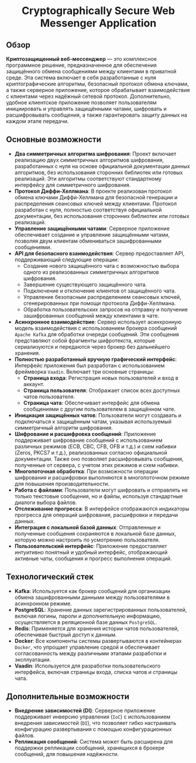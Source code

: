 <h1 align="center"> Cryptographically Secure Web Messenger Application </h1>

## Обзор
**Криптозащищенный веб-мессенджер** — это комплексное программное решение, предназначенное для обеспечения защищённого обмена сообщениями между клиентами в приватной среде. Эта система включает в себя разработанные с нуля криптографические алгоритмы, безопасный протокол обмена ключами, а также серверное приложение, которое обрабатывает взаимодействия с клиентами через надёжный сетевой протокол. Дополнительно, удобное клиентское приложение позволяет пользователям инициировать и управлять защищёнными чатами, шифровать и расшифровывать сообщения, а также гарантировать защиту данных на каждом этапе передачи.


## Основные возможности
* **Два симметричных алгоритма шифрования**: Проект включает реализацию двух симметричных алгоритмов шифрования, разработанных с нуля на основе официальной документации данных алгоритмов, без использования сторонних библиотек или готовых реализаций. Эти алгоритмы соответствуют стандартному интерфейсу для симметричного шифрования.
* **Протокол Диффи-Хеллмана**: В проекте реализован протокол обмена ключами Диффи-Хеллмана для безопасной генерации и распределения сеансовых ключей между клиентами. Протокол разработан с нуля, полностью соответствуя официальной документации, без использования сторонних библиотек или готовых реализаций.
* **Управление защищёнными чатами**: Серверное приложение обеспечивает создание и управление защищёнными чатами, позволяя двум клиентам обмениваться зашифрованными сообщениями.
* **API для безопасного взаимодействия**: Сервер предоставляет API, поддерживающий следующие операции:
    * Создание нового защищённого чата с возможностью выбора одного из реализованных симметричных алгоритмов шифрования.
    * Завершение существующего защищённого чата.
    * Подключение и отключение клиентов от защищённого чата.
    * Управление безопасным распределением сеансовых ключей, сгенерированных при помощи протокола Диффи-Хеллмана.
    * Обработка пользовательских запросов на отправку и получение зашифрованных сообщений между клиентами в чате.
* **Асинхронное взаимодействие**: Сервер использует асинхронную модель взаимодействия с использованием брокера сообщений `Apache Kafka` для обработки очереди сообщений. Эти сообщения представляют собой фрагменты шифротекста, которые сериализуются и передаются через брокер без дальнейшего хранения.
* **Полностью разработанный вручную графический интерфейс**: Интерфейс приложения был разработан с использованием фреймворка `Vaadin`. Включает три основные страницы:
    * **Страница входа**: Регистрация новых пользователей и вход в аккаунт.
    * **Страница пользователя**: Отображает список всех доступных чатов пользователя.
    * **Страница чата**: Обеспечивает интерфейс для обмена сообщениями с другим пользователем в защищённом чате.
* **Инициация защищённых чатов**: Пользователи могут создавать и подключаться к защищённым чатам, указывая используемый симметричный алгоритм шифрования.
* **Шифрование и расшифровка сообщений**: Приложение поддерживает шифрование сообщений с использованием различных режимов (ECB, CBC, CFB, OFB и т.д.) и схем набивки (Zeros, PKCS7 и т.д.), реализованных согласно официальной документации. Также оно позволяет расшифровывать сообщения, полученные от сервера, с учетом этих режимов и схем набивки.
* **Многопоточная обработка**: При возможности операции шифрования и расшифровки выполняются в многопоточном режиме для повышения производительности.
* **Работа с файлами**: Пользователи могут шифровать и отправлять не только текстовые сообщения, но и файлы, используя стандартные диалоги выбора файлов.
* **Отслеживание прогресса**: В интерфейсе отображаются индикаторы прогресса для операций шифрования, расшифровки и передачи данных.
* **Интеграция с локальной базой данных**: Отправленные и полученные сообщения сохраняются в локальной базе данных, которую можно настроить по усмотрению пользователя.
* **Пользовательский интерфейс**: Приложение предоставляет интуитивно понятный и удобный интерфейс, отображающий активные чаты, сообщения и прогресс выполнения операций.


## Технологический стек
* **Kafka**: Используется как брокер сообщений для организации обмена зашифрованными данными между пользователями в асинхронном режиме.
* **PostgreSQL**: Хранение данных зарегистрированных пользователей, включая логины, пароли и дополнительную информацию, осуществляется в реляционной базе данных `PostgreSQL`.
* **Redis**: Применяется для хранения истории чатов пользователей, обеспечивая быстрый доступ к данным.
* **Docker**: Все компоненты системы развертываются в контейнерах `Docker`, что упрощает управление средой и обеспечивает согласованность между различными этапами разработки и эксплуатации.
* **Vaadin**: Используется для разработки пользовательского интерфейса, включая страницы входа, списка чатов и страницы чата.


## Дополнительные возможности
* **Внедрение зависимостей (DI)**: Серверное приложение поддерживает инверсию управления (`IoC`) с использованием внедрения зависимостей (`DI`), что позволяет гибко настраивать конфигурацию развертывания с помощью конфигурационных файлов.
* **Репликация сообщений**: Система может быть расширена для поддержки репликации сообщений, хранящихся в брокере сообщений, для повышения надёжности.
